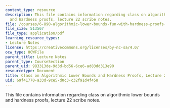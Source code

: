 ```yaml
---
content_type: resource
description: This file contains information regarding class on algorithmic lower bounds
  and hardness proofs, lecture 22 scribe notes.
file: /courses/6-890-algorithmic-lower-bounds-fun-with-hardness-proofs-fall-2014/69f41770a33d9ce5d0c3c32f91d4f458_MIT6_890F14_Lec22.pdf
file_size: 513567
file_type: application/pdf
learning_resource_types:
- Lecture Notes
license: https://creativecommons.org/licenses/by-nc-sa/4.0/
ocw_type: OCWFile
parent_title: Lecture Notes
parent_type: CourseSection
parent_uid: 983313de-9d3d-bd56-6ce6-ad83dd313e90
resourcetype: Document
title: Class on Algorithmic Lower Bounds and Hardness Proofs, Lecture 22 Scribe Notes
uid: 69f41770-a33d-9ce5-d0c3-c32f91d4f458
---
```

This file contains information regarding class on algorithmic lower bounds and hardness proofs, lecture 22 scribe notes.